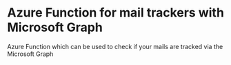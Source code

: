 # Azure Function for mail trackers with Microsoft Graph
Azure Function which can be used to check if your mails are tracked via the Microsoft Graph
